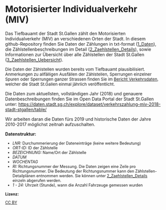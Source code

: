 # Motorisierter Individualverkehr (MIV)
<p>Das Tiefbauamt der Stadt St.Gallen zählt den Motorisierten Individualverkehr (MIV) an verschiedenen Orten der Stadt. In diesem github-Repository finden Sie Daten der Zählungen in txt-format (<a href="https://github.com/CityofStGallen/Motorisierter-Individualverkehr-MIV/tree/master/1_Daten">1_Daten</a>),  die Zählstellenbeschreibungen im Detail (<a href="https://github.com/CityofStGallen/Motorisierter-Individualverkehr-MIV/tree/master/2_Zaehlstellen_Details">2_Zaehlstellen_Details</a>), sowie Informationen zur Übersicht über alle Zählstellen der Stadt St.Gallen (<a href="https://github.com/CityofStGallen/Motorisierter-Individualverkehr-MIV/tree/master/3_Zaehlstellen_Uebersicht">3_Zaehlstellen_Uebersicht</a>).
<p><span style="font-family: inherit; font-size: 0.833rem;">Die Daten der Zählstellen wurden bereits vom Tiefbauamt plausibilisiert. Anmerkungen zu allfälligen Ausfällen der Zählstellen, Sperrungen einzelner Spuren oder Sperrungen ganzer Strassen finden Sie </span><span style="font-family: inherit; font-size: 0.833rem;">im </span><a href="https://www.stadt.sg.ch/home/mobilitaet-verkehr/verkehrspolitik/verkehrsdaten/_jcr_content/Par/downloadlist/DownloadListPar/download_0.ocFile/Pr%C3%A4sentationen%20Verkehrsdaten%202018%20Z%C3%A4hlStatistik%202018.pdf" target="_blank" style="font-size: 0.833rem; background-color: rgb(255, 255, 255);">Bericht Verkehrsdaten</a><span style="font-family: inherit; font-size: 0.833rem;">, welcher die Stadt St.Gallen einmal jährlich veröffentlicht.
  
Die Daten zum aktuellsten, vollständigen Jahr (2018) und genauere Datenbeschreibungen finden Sie im Open Data Portal der Stadt St.Gallen unter:
https://daten.stadt.sg.ch/explore/dataset/verkehrszahlung-miv-2018-stadt-stgallen/table/

<p>Wir arbeiten daran die Daten fürs 2019 und historische Daten der Jahre 2010-2017 möglichst zeitnah aufzuschalten.</p>


  </span></p><p><b>Datenstruktur:</b></p><ul><li style="font-family: -apple-system, BlinkMacSystemFont, &quot;Segoe UI&quot;, Roboto, Helvetica, Arial, sans-serif; font-size: 12.495px;"><span style="font-size: 12.495px;"><i>LNR: </i>Durchummerierung der Dateneinträge (keine weitere Bedeutung)<br></span></li><li style="font-family: -apple-system, BlinkMacSystemFont, &quot;Segoe UI&quot;, Roboto, Helvetica, Arial, sans-serif; font-size: 12.495px;"><span style="font-size: 12.495px;"><i>ORT-ID:</i> ID der Zählstelle</span></li><li style="font-family: -apple-system, BlinkMacSystemFont, &quot;Segoe UI&quot;, Roboto, Helvetica, Arial, sans-serif; font-size: 12.495px;"><i>BEZEICHNUNG: </i>Name/Ort der Zählstelle</li><li style="font-family: -apple-system, BlinkMacSystemFont, &quot;Segoe UI&quot;, Roboto, Helvetica, Arial, sans-serif; font-size: 12.495px;"><i style="font-size: 12.495px;">DATUM</i></li><li style="font-family: -apple-system, BlinkMacSystemFont, &quot;Segoe UI&quot;, Roboto, Helvetica, Arial, sans-serif; font-size: 12.495px;"><i style="font-size: 12.495px;">WOCHENTAG</i></li><li style="font-family: -apple-system, BlinkMacSystemFont, &quot;Segoe UI&quot;, Roboto, Helvetica, Arial, sans-serif; font-size: 12.495px;"><i style="font-size: 12.495px;">RI: </i><span style="font-size: 12.495px;">Richtungsnummer der Messung. Die Daten zeigen eine Zeile pro Richtungsnummer. Die Bedeutung der Richtungsnummer kann den Zählstellen-Detailplänen entnommen werden. Sie können unter <a href="https://github.com/CityofStGallen/Motorisierter-Individualverkehr-MIV/tree/master/2_Zaehlstellen_Details">2_Zaehlstellen_Details</a> einzeln abgerufen werden.</span><br></li><li style="font-family: -apple-system, BlinkMacSystemFont, &quot;Segoe UI&quot;, Roboto, Helvetica, Arial, sans-serif; font-size: 12.495px;"><i>1 - 24: </i>Uhrzeit (Stunde), wann die Anzahl Fahrzeuge gemessen wurden</li></ul>
  
  
 <p style="font-family: -apple-system, BlinkMacSystemFont, &quot;Segoe UI&quot;, Roboto, Helvetica, Arial, sans-serif; font-size: 12.495px;"><span style="font-weight: bolder; font-size: 12.495px;"><b>Lizenz:</b></span></p><p style="font-family: -apple-system, BlinkMacSystemFont, &quot;Segoe UI&quot;, Roboto, Helvetica, Arial, sans-serif; font-size: 12.495px;"><a href="https://creativecommons.org/licenses/by/4.0/" target="_blank">CC BY</a></p>
